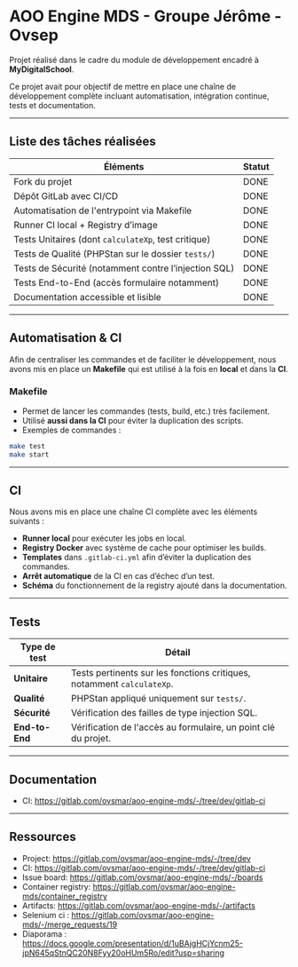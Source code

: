# AOO Engine MDS - Groupe Jérôme - Ovsep

Projet réalisé dans le cadre du module de développement encadré à **MyDigitalSchool**.

Ce projet avait pour objectif de mettre en place une chaîne de développement complète incluant automatisation, intégration continue, tests et documentation.

---

## Liste des tâches réalisées

| Éléments                                                      | Statut   |
|---------------------------------------------------------------|----------|
| Fork du projet                                                | DONE     |
| Dépôt GitLab avec CI/CD                                       | DONE     |
| Automatisation de l'entrypoint via Makefile                   | DONE     |
| Runner CI local + Registry d’image                            | DONE     |
| Tests Unitaires (dont `calculateXp`, test critique)           | DONE     |
| Tests de Qualité (PHPStan sur le dossier `tests/`)            | DONE     |
| Tests de Sécurité (notamment contre l’injection SQL)          | DONE     |
| Tests End-to-End (accès formulaire notamment)                 | DONE     |
| Documentation accessible et lisible                           | DONE     |

---

## Automatisation & CI

Afin de centraliser les commandes et de faciliter le développement, nous avons mis en place un **Makefile** qui est utilisé à la fois en **local** et dans la **CI**.

### Makefile

- Permet de lancer les commandes (tests, build, etc.) très facilement.
- Utilisé **aussi dans la CI** pour éviter la duplication des scripts.
- Exemples de commandes :

```bash
make test
make start
```

---

## CI

Nous avons mis en place une chaîne CI complète avec les éléments suivants :

- **Runner local** pour exécuter les jobs en local.
- **Registry Docker** avec système de cache pour optimiser les builds.
- **Templates** dans `.gitlab-ci.yml` afin d’éviter la duplication des commandes.
- **Arrêt automatique** de la CI en cas d’échec d’un test.
- **Schéma** du fonctionnement de la registry ajouté dans la documentation.

---

## Tests

| Type de test   | Détail                                                                 |
|----------------|------------------------------------------------------------------------|
| **Unitaire**   | Tests pertinents sur les fonctions critiques, notamment `calculateXp`. |
| **Qualité**    | PHPStan appliqué uniquement sur `tests/`. |
| **Sécurité**   | Vérification des failles de type injection SQL.                        |
| **End-to-End** | Vérification de l'accès au formulaire, un point clé du projet.         |

---

## Documentation

- CI: https://gitlab.com/ovsmar/aoo-engine-mds/-/tree/dev/gitlab-ci

---

## Ressources

- Project: https://gitlab.com/ovsmar/aoo-engine-mds/-/tree/dev
- CI: https://gitlab.com/ovsmar/aoo-engine-mds/-/tree/dev/gitlab-ci
- Issue board: https://gitlab.com/ovsmar/aoo-engine-mds/-/boards
- Container registry: https://gitlab.com/ovsmar/aoo-engine-mds/container_registry
- Artifacts: https://gitlab.com/ovsmar/aoo-engine-mds/-/artifacts
- Selenium ci : https://gitlab.com/ovsmar/aoo-engine-mds/-/merge_requests/19
- Diaporama : https://docs.google.com/presentation/d/1uBAjgHCjYcnm25-jpN645qStnQC20N8Fyy20oHUm5Ro/edit?usp=sharing